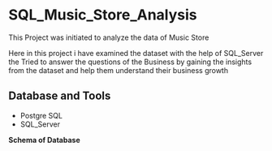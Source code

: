 # SQL_Music_Store_Analysis
This Project was initiated to analyze the data of Music Store

Here in this project i have examined the dataset with the help of SQL_Server the Tried to answer the questions of the Business by gaining the insights from the dataset and help them understand their business growth


## Database and Tools
* Postgre SQL
*  SQL_Server


__Schema of Database__
